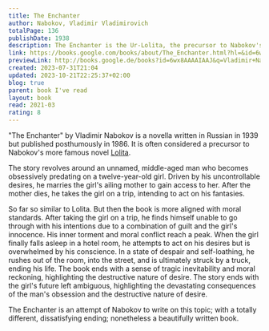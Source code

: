 ```yaml
---  
title: The Enchanter  
author: Nabokov, Vladimir Vladimirovich  
totalPage: 136  
publishDate: 1938  
description: The Enchanter is the Ur-Lolita, the precursor to Nabokov's classic novel. At once hilarious and chilling, it tells the story of an outwardly respectable man and his fatal obsession with certain pubescent girls, whose coltish grace and subconscious coquetry reveal, to his mind, a special bud on the verge of bloom.  
link: https://books.google.com/books/about/The_Enchanter.html?hl=&id=6wx8AAAAIAAJ  
previewLink: http://books.google.de/books?id=6wx8AAAAIAAJ&q=Vladimir+Nabokov,+The+Enchanter&dq=Vladimir+Nabokov,+The+Enchanter&hl=&as_pt=BOOKS&cd=2&source=gbs_api  
created: 2023-07-31T21:04  
updated: 2023-10-21T22:25:37+02:00  
blog: true  
parent: book I've read  
layout: book  
read: 2021-03  
rating: 8  
---  
```

  
"The Enchanter" by Vladimir Nabokov is a novella written in Russian in 1939 but published posthumously in 1986. It is often considered a precursor to Nabokov's more famous novel [Lolita](./Vladimir%20Nabokov,%20Lolita.md).  
  
The story revolves around an unnamed, middle-aged man who becomes obsessively predating on a twelve-year-old girl. Driven by his uncontrollable desires, he marries the girl's ailing mother to gain access to her. After the mother dies, he takes the girl on a trip, intending to act on his fantasies.   
  
So far so similar to Lolita.  But then the book is more aligned with moral standards. After taking the girl on a trip, he finds himself unable to go through with his intentions due to a combination of guilt and the girl's innocence. His inner torment and moral conflict reach a peak. When the girl finally falls asleep in a hotel room, he attempts to act on his desires but is overwhelmed by his conscience. In a state of despair and self-loathing, he rushes out of the room, into the street, and is ultimately struck by a truck, ending his life. The book ends with a sense of tragic inevitability and moral reckoning, highlighting the destructive nature of desire. The story ends with the girl's future left ambiguous, highlighting the devastating consequences of the man's obsession and the destructive nature of desire.  
  
The Enchanter is an attempt of Nabokov to write on this topic; with a totally different, dissatisfying ending; nonetheless a beautifully written book.